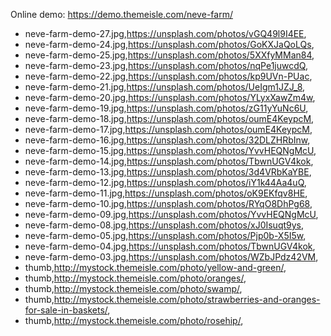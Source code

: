 Online demo: https://demo.themeisle.com/neve-farm/


- neve-farm-demo-27.jpg,https://unsplash.com/photos/vGQ49l9I4EE,
- neve-farm-demo-24.jpg,https://unsplash.com/photos/GoKXJaQoLQs,
- neve-farm-demo-25.jpg,https://unsplash.com/photos/5XXfyMMan84,
- neve-farm-demo-23.jpg,https://unsplash.com/photos/nqPe1juwcdQ,
- neve-farm-demo-22.jpg,https://unsplash.com/photos/kp9UVn-PUac,
- neve-farm-demo-21.jpg,https://unsplash.com/photos/UeIgm1JZJ_8,
- neve-farm-demo-20.jpg,https://unsplash.com/photos/YLyxXawZm4w,
- neve-farm-demo-19.jpg,https://unsplash.com/photos/zG11yYuNc6U,
- neve-farm-demo-18.jpg,https://unsplash.com/photos/oumE4KeypcM,
- neve-farm-demo-17.jpg,https://unsplash.com/photos/oumE4KeypcM,
- neve-farm-demo-16.jpg,https://unsplash.com/photos/32DLZHRbInw,
- neve-farm-demo-15.jpg,https://unsplash.com/photos/YvvHEQNgMcU,
- neve-farm-demo-14.jpg,https://unsplash.com/photos/TbwnUGV4kok,
- neve-farm-demo-13.jpg,https://unsplash.com/photos/3d4VRbKaYBE,
- neve-farm-demo-12.jpg,https://unsplash.com/photos/iY1k44Aa4uQ,
- neve-farm-demo-11.jpg,https://unsplash.com/photos/oK9EKfqv8HE,
- neve-farm-demo-10.jpg,https://unsplash.com/photos/RYqO8DhPg68,
- neve-farm-demo-09.jpg,https://unsplash.com/photos/YvvHEQNgMcU,
- neve-farm-demo-08.jpg,https://unsplash.com/photos/xJ0Isuqt9ys,
- neve-farm-demo-05.jpg,https://unsplash.com/photos/Pjp0b-X5I5w,
- neve-farm-demo-04.jpg,https://unsplash.com/photos/TbwnUGV4kok,
- neve-farm-demo-03.jpg,https://unsplash.com/photos/WZbJPdz42VM,
- thumb,http://mystock.themeisle.com/photo/yellow-and-green/,
- thumb,http://mystock.themeisle.com/photo/oranges/,
- thumb,http://mystock.themeisle.com/photo/swamp/,
- thumb,http://mystock.themeisle.com/photo/strawberries-and-oranges-for-sale-in-baskets/,
- thumb,http://mystock.themeisle.com/photo/rosehip/,

